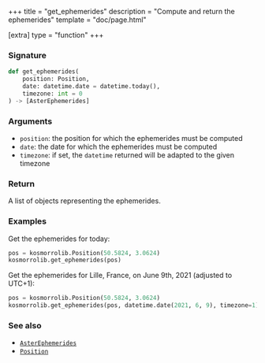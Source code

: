 +++
title = "get_ephemerides"
description = "Compute and return the ephemerides"
template = "doc/page.html"

[extra]
type = "function"
+++

### Signature

```python
def get_ephemerides(
    position: Position,
    date: datetime.date = datetime.today(),
    timezone: int = 0
) -> [AsterEphemerides]
```

### Arguments

- `position`: the position for which the ephemerides must be computed
- `date`: the date for which the ephemerides must be computed
- `timezone`: if set, the `datetime` returned will be adapted to the given timezone

### Return

A list of objects representing the ephemerides.

### Examples

Get the ephemerides for today:

```python
pos = kosmorrolib.Position(50.5824, 3.0624)
kosmorrolib.get_ephemerides(pos)
```

Get the ephemerides for Lille, France, on June 9th, 2021 (adjusted to UTC+1):

```python
pos = kosmorrolib.Position(50.5824, 3.0624)
kosmorrolib.get_ephemerides(pos, datetime.date(2021, 6, 9), timezone=1)
```

### See also

- [`AsterEphemerides`](@/lib/doc/1.0/model/AsterEphemerides.md)
- [`Position`](@/lib/doc/1.0/model/Position.md)

